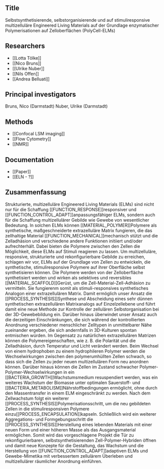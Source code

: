 ## Title
Selbstsynthetisierende, selbstorganisierende und auf stimuliresponsive multizelluläre Engineered Living Materials auf der Grundlage enzymatischer Polymerisationen auf Zelloberflächen (PolyCell-ELMs)

## Researchers
- [[Lotta Tölke]]
- [[Nico Bruns]]
- [[Ulrike Nuber]]
- [[Nils Offen]]
- [[Andrea Belluati]]

## Principal investigators
Bruns, Nico (Darmstadt)
Nuber, Ulrike (Darmstadt)

## Methods
- [[Confocal LSM imaging]]
- [[Flow Cytometry]]
- [[NMR]]

## Documentation
- [[Paper]]
- [[ELN - ?]]

## Zusammenfassung
Strukturierte, multizelluläre Engineered Living Materials (ELMs) sind nicht nur für die Schaffung [[FUNCTION_RESPONSE]]responsiver und [[FUNCTION_CONTROL_ADAPT]]anpassungsfähiger ELMs, sondern auch für die Schaffung multizellulärer Gebilde wie Gewebe von wesentlicher Bedeutung. In solchen ELMs können [[MATERIAL_POLYMER]]Polymere als synthetische, maßgeschneiderte extrazelluläre Matrix fungieren, die das zellhaltige Material [[FUNCTION_MECHANICAL]]mechanisch stützt und die Zelladhäsion und verschiedene andere Funktionen initiiert und/oder aufrechterhält. Dabei bieten die Polymere zwischen den Zellen die Möglichkeit, diese ELMs auf Stimuli reagieren zu lassen. 
Um multizelluläre, responsive, strukturierte und rekonfigurierbare Gebilde zu erreichen, schlagen wir vor, ELMs auf der Grundlage von Zellen zu entwickeln, die synthetische, stimuliresponsive Polymere auf ihrer Oberfläche selbst synthetisieren können. Die Polymere werden von der Zelloberfläche synthetisiert werden und wirken als selektives und reversibles [[MATERIAL_SCAFFOLD]]Gerüst, um die Zell-Material-Zell-Adhäsion zu vermitteln.  Sie fungierenm somit als stimuli-responsives synthetisches Analogon einer extrazellulären Matrix. Damit ermöglich unser Ansatz die [[PROCESS_SYNTHESIS]]Synthese und Abscheidung eines sehr dünnen synthetischen extrazellulären Matrixanalogs auf Einzelzellebene und führt damit eine neue Methode zur Kontrolle der zellulären Selbstorganisation bei der 3D-Gewebebildung ein. Darüber hinaus überwindet unser Ansatz auch die derzeitigen Einschränkungen, die sich während der kontrollierten Anordnung verschiedener menschlicher Zelltypen in unmittelbarer Nähe zueinander ergeben, die sich andernfalls in 3D-Kulturen spontan entmischen würden.
Im Gegensatz zu natürlichen extrazellulären Matrizen können die Polymereigenschaften, wie z. B. die Polarität und die Zelladhäsion, durch Temperatur und Licht verändert werden. Beim Wechsel von einem hydrophoben zu einem hydrophileren Polymer werden die Wechselwirkungen zwischen den polymerumhüllten Zellen schwach, so dass sich die Zellen zu jeder neuen multizellulären Form neu anordnen können. Darüber hinaus können die Zellen im Zustand schwacher Polymer-Polymer-Wechselwirkungen in ein [[BACTERIA_GROWTH]]Wachstumsmedium resuspendiert werden, was ein weiteres Wachstum der Biomasse unter optimalen Sauerstoff- und [[BACTERIA_METABOLISM]]Nährstoffbedingungen ermöglicht, ohne durch den Massentransfer in einem ELM eingeschränkt zu werden. Nach dem Zellwachstum folgt ein weiterer [[PROCESS_SYNTHESIS]]Polymerisationsschritt, um die neu gebildeten Zellen in die stimuliresponsiven Polymere einzu[[PROCESS_ENCAPSULATION]]kapseln. Schließlich wird ein weiterer Aggregations- und Formgebungsschritt die [[PROCESS_SYNTHESIS]]Herstellung eines lebenden Materials mit einer neuen Form und einer höheren Masse als das Ausgangsmaterial ermöglichen. Somit wird das vorgeschlagene Projekt die Tür zu rekonfigurierbaren, selbstsynthetisierenden Zell-Polymer-Hybriden öffnen und damit neue Konzepte für die Gestaltung, das Wachstum und die Herstellung von [[FUNCTION_CONTROL_ADAPT]]adaptiven ELMs und Gewebe-Mimetika mit verbessertem zellulärem Überleben und multizellulärer räumlicher Anordnung einführen.
